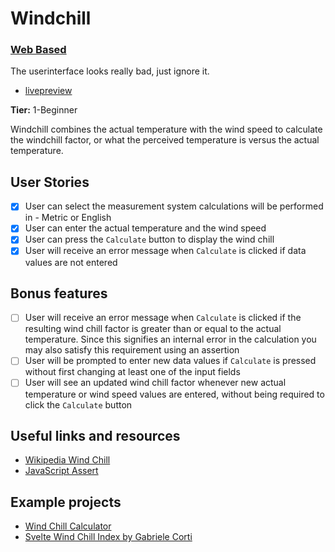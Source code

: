 # Windchill

### [Web Based](webbased)

The userinterface looks really bad, just ignore it.

- [livepreview](https://codepen.io/kana800/pen/abwXaQO)

**Tier:** 1-Beginner

Windchill combines the actual temperature with the wind speed to calculate
the windchill factor, or what the perceived temperature is versus the actual
temperature.

## User Stories

-   [x] User can select the measurement system calculations will be performed in - Metric or English
-   [x] User can enter the actual temperature and the wind speed
-   [x] User can press the `Calculate` button to display the wind chill
-   [x] User will receive an error message when `Calculate` is clicked if data values are not entered

## Bonus features

-   [ ] User will receive an error message when `Calculate` is clicked if the resulting wind chill factor is greater than or equal to the actual temperature. Since this signifies an internal error in the calculation you may also satisfy this requirement using an assertion
-   [ ] User will be prompted to enter new data values if `Calculate` is pressed without first changing at least one of the input fields
-   [ ] User will see an updated wind chill factor whenever new actual temperature or wind speed values are entered, without being required to click the `Calculate` button

## Useful links and resources

-   [Wikipedia Wind Chill](https://en.wikipedia.org/wiki/Wind_chill)
-   [JavaScript Assert](https://developer.mozilla.org/en-US/docs/Web/API/console/assert)

## Example projects

-   [Wind Chill Calculator](http://www.jsmadeeasy.com/javascripts/Calculators/Wind%20Chill%20Calculator/index.htm)
-   [Svelte Wind Chill Index by Gabriele Corti](https://codepen.io/borntofrappe/pen/WNNrrJg)
